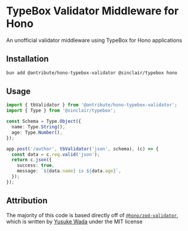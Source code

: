 # TypeBox Validator Middleware for Hono

An unofficial validator middleware using TypeBox for Hono applications

## Installation

```bash
bun add @antribute/hono-typebox-validator @sinclair/typebox hono
```

## Usage

```typescript
import { tbValidator } from '@antribute/hono-typebox-validator';
import { Type } from '@sinclair/typebox';

const Schema = Type.Object({
  name: Type.String(),
  age: Type.Number(),
});

app.post('/author', tbValidator('json', schema), (c) => {
  const data = c.req.valid('json');
  return c.json({
    success: true,
    message: `${data.name} is ${data.age}`,
  });
});
```

## Attribution

The majority of this code is based directly off of
[`@hono/zod-validator`](https://www.npmjs.com/package/@hono/zod-validator), which is written by
[Yusuke Wada](https://github.com/yusukebe) under the MIT license
